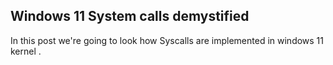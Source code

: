 ## Windows 11 System calls demystified

In this post we're going to look how Syscalls are implemented in windows 11 kernel .
